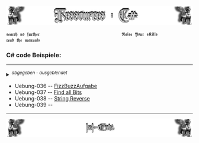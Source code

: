 <!--  library to learn C#   📓📚  -->
![Lamassu_c#](https://github.com/IxI-Enki/IxI-Enki/blob/main/.dev/visual/Lamassu_Ressources_C%23%20%5B(Kopfzeile)(tiny)%5D.png?raw=true)

    𝖘𝖊𝖆𝖗𝖈𝖍 𝖓𝖔 𝖋𝖚𝖗𝖙𝖍𝖊𝖗                               𝕽𝖆𝖎𝖘𝖊 𝖄𝖔𝖚𝖗 𝖘𝕶𝖎𝖑𝖑𝖘                               𝖗𝖊𝖆𝖉 𝖙𝖍𝖊 𝖒𝖆𝖓𝖚𝖆𝖑𝖘
 
### **C# code Beispiele**:  
---

*<details><summary><sup>abgegeben - ausgeblendet</sup></summary>*
  
- Uebung-000 -- ..
- Uebung-001 -- ..
- Uebung-002 -- 
- Uebung-003 -- 
- Uebung-004 -- 
- Uebung-005 -- 
- Uebung-006 -- 
- Uebung-007 -- 
- Uebung-008 -- 
- Uebung-009 -- 
- Uebung-010 -- 
- Uebung-011 -- 
- Uebung-012 -- 
- Uebung-013 -- 
- Uebung-014 -- 
- Uebung-015 -- 
- Uebung-016 -- 
- Uebung-017 -- 
- Uebung-018 -- 
- Uebung-018 -- 
- Uebung-020 -- 
- Uebung-021 -- 
- Uebung-022 -- 
- Uebung-023 -- 
- Uebung-024 -- 
- Uebung-025 -- 
- Uebung-026 -- 
- Uebung-027 -- 
- Uebung-028 -- 
- Uebung-029 --
- Uebung-030 --
- Uebung-031 -- 
- Uebung-032 -- 
- Uebung-033 -- 
- Uebung-034 -- 
- Uebung-035 --
</details>


<!-- *<details><summary><sup>NEXT WORK</sup></summary>* -->

- Uebung-036 -- [FizzBuzzAufgabe]()  
- Uebung-037 -- [Find all Bits]()  
- Uebung-038 -- [String Reverse]()  
- Uebung-039 -- 




---
<!--  🧠by: github.com/IxI-Enki💭  -->
![Lamassu_(x2)](https://github.com/IxI-Enki/IxI-Enki/blob/main/.dev/visual/Lamassu_IxI-Enki%20%5B(Fusszeile)(tiny)%5D.png?raw=true)
